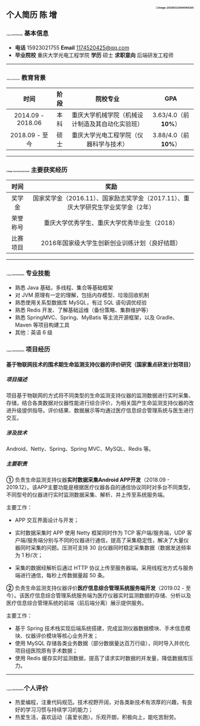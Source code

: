 ###                                                  <img src="assets/证件照.png" alt="image-20200323084944265" style="zoom:40%;float: right" />

## 个人简历     陈 增

### <img src="简历模板.assets/image-20200319103644856.png" alt="image-20200319103644856" style="zoom:18%;" /> 基本信息

- **电话** 15923021755     	**Email**  1174520425@qq.com   
- **毕业院校**  重庆大学光电工程学院       **学历**  硕士       **求职意向**  后端研发工程师  

---

### <img src="简历模板.assets/image-20200319102840509.png" alt="image-20200319102840509" style="zoom:15%;" /> 教育背景

|       时间        | 阶段 |                     院校专业                     |          GPA          |
| :---------------: | :--: | :----------------------------------------------: | :-------------------: |
| 2014.09 - 2018.06 | 本科 | 重庆大学机械学院（机械设计制造及其自动化实验班） | 3.63/4.0（前**10%**） |
|  2018.09 - 至今   | 硕士 |      重庆大学光电工程学院（仪器科学与技术）      | 3.88/4.0（前**10%**） |

---

### <img src="简历模板.assets/image-20200324002624184.png" alt="image-20200324002624184" style="zoom:25%;" /> 主要获奖经历

|   时间   |                             奖励                             |
| :------: | :----------------------------------------------------------: |
|  奖学金  | 国家奖学金（2016.11）、国家励志奖学金（2017.11）、重庆大学研究生学业奖学金（2年） |
| 荣誉称号 |         重庆大学优秀学生、重庆大学优秀毕业生（2018）         |
| 比赛项目 |        2016年国家级大学生创新创业训练计划（良好结题）        |

---

### <img src="简历模板.assets/image-20200319103845128.png" alt="image-20200319103845128" style="zoom:20%;" /> 专业技能

- 熟悉 Java 基础，多线程、集合等基础框架
- 对 JVM 原理有一定的理解，包括内存模型、垃圾回收机制
- 熟悉使用关系型数据库 MySQL，有过 SQL 语句调优经验
- 熟悉 Redis 开发、了解基础运维（备份策略、集群维护等）
- 熟悉 SpringMVC、Spring、MyBatis 等主流开源框架，以及 Gradle、Maven 等项目构建工具
- 其他：英语 6 级



<div STYLE="page-break-after: always;"></div>



### <img src="简历模板.assets/image-20200319103945413.png" alt="image-20200319103945413" style="zoom:20%;" />  项目经历

#### 基于物联网技术的围术期生命监测支持仪器的评价研究（国家重点研发计划项目）

##### 项目描述

项目基于物联网的方式将不同类型的生命监测支持仪器的监测数据进行实时采集、存储，结合各类数据对仪器性能进行综合评价，为相关国产生命监测支持仪器的改进升级提供指导。评价结果、数据展示等均通过医疗信息综合管理系统与医生进行交互。

##### 涉及技术

Android、Netty、Spring、Spring MVC、MySQL、Redis 等。

##### 主要职责

**①** 负责生命监测支持仪器**实时数据采集Android APP开发**（2018.09 - 2019.12）。该APP主要功能是根据医疗仪器各自的通信协议同时对多台不同类型，不同型号的仪器进行实时监测数据采集、解析、并上传至系统服务端。

主要工作：

- APP 交互界面设计与开发；

- 实时数据采集时 APP 使用 Netty 框架同时作为 TCP 客户端/服务端，UDP 客户端/服务端分别与不同的仪器进行通信，提高了采集稳定性，解决了大量仪器同时采集的问题。压测可支持 30 台仪器同时稳定采集数据（数据发送频率为 1 秒/次；
- 采集的数据经解析后通过 HTTP 协议上传至服务器端。采用线程池方式与服务端进行通信，每秒上传数据量超 50 条。

**②** 负责生命监测支持仪器评价**医疗信息综合管理系统服务端开发**（2019.02 - 至今）。该医疗信息综合管理系统服务端为医疗仪器实时监测数据的存储、分析以及医疗信息综合管理系统的前端（前后端分离）展示提供服务。

主要工作：

- 基于 Spring 技术栈实现后端系统搭建，完成监测仪器数据模块、手术信息模块、仪器评价模块等核心业务开发；
- 使用 MySQL 存储各类业务数据（部分数据量达百万行级），同时导入并优化项目组医院原有手术数据；
- 使用 Redis 缓存实时监测数据，提高了请求实时数据的并发量，降低数据库压力。

---

### <img src="简历模板.assets/image-20200319104112651.png" alt="image-20200319104112651" style="zoom:20%;" />个人评价

- 热爱编程，注重代码规范。技术视野开阔，对各类新技术有浓厚的兴趣，有良好的学习习惯与持续学习的能力；
- 热爱生活，喜欢运动（喜爱长跑）。乐观开朗，积极向上，能吃苦耐劳。


